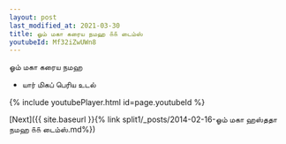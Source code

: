 ```yaml
---
layout: post
last_modified_at: 2021-03-30
title: ஓம் மகா கரைய நமஹ ௧௧ டைம்ஸ்
youtubeId: Mf32iZwUWn8
---
```

 
 
 ஓம் மகா கரைய நமஹ  
 
 -  யார் மிகப் பெரிய உடல் 
 
  
 
  
 
 
 
 
 
 


{% include youtubePlayer.html id=page.youtubeId %}
 
[Next]({{ site.baseurl }}{% link  split1/_posts/2014-02-16-ஓம் மகா ஹஸ்ததா நமஹ ௧௧ டைம்ஸ்.md%})
 
